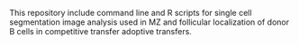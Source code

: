 This repository include command line and R scripts for single cell segmentation image analysis used in MZ and follicular localization of donor B cells in competitive transfer adoptive transfers. 
